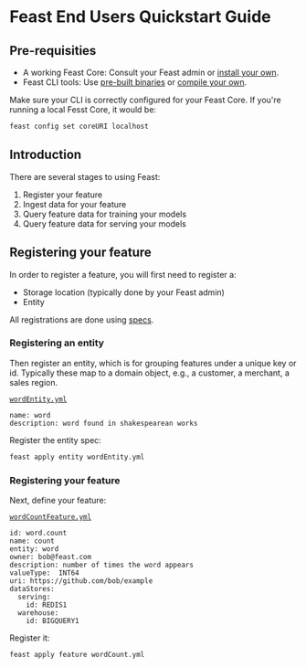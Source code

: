 # Feast End Users Quickstart Guide

## Pre-requisities

* A working Feast Core: Consult your Feast admin or [install your own](install.md).
* Feast CLI tools: Use [pre-built
  binaries](https://github.com/gojek/feast/releases) or [compile your
  own](../cli/README.md).

Make sure your CLI is correctly configured for your Feast Core. If
you're running a local Fesst Core, it would be:
```sh
feast config set coreURI localhost
```

## Introduction

There are several stages to using Feast:
1. Register your feature
2. Ingest data for your feature
3. Query feature data for training your models
4. Query feature data for serving your models

## Registering your feature

In order to register a feature, you will first need to register a:
* Storage location (typically done by your Feast admin)
* Entity

All registrations are done using [specs](specs.md).

### Registering an entity

Then register an entity, which is for grouping features under a unique
key or id. Typically these map to a domain object, e.g., a customer, a
merchant, a sales region.

[`wordEntity.yml`](../examples/wordEntity.yml)
```
name: word
description: word found in shakespearean works
```

Register the entity spec:
```sh
feast apply entity wordEntity.yml
```

### Registering your feature

Next, define your feature:

[`wordCountFeature.yml`](../examples/wordCountFeature.yml)
```
id: word.count
name: count
entity: word
owner: bob@feast.com
description: number of times the word appears
valueType:  INT64
uri: https://github.com/bob/example
dataStores:
  serving:
    id: REDIS1
  warehouse:
    id: BIGQUERY1
```

Register it:
```sh
feast apply feature wordCount.yml
```
